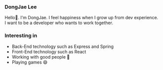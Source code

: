 ### DongJae Lee 

 Hello👋. I'm DongJae. I feel happiness when I grow up from dev experience. 
 I want to be a developer who wants to work together.

### Interesting in
* Back-End technology such as Express and Spring
* Front-End technology such as React
* Working with good people 👯
* Playing games 😄


<!--
**LouiMinister/LouiMinister** is a ✨ _special_ ✨ repository because its `README.md` (this file) appears on your GitHub profile.

Here are some ideas to get you started:

- 🔭 I’m currently working on ...
- 🌱 I’m currently learning ...
- 👯 I’m looking to collaborate on ...
- 🤔 I’m looking for help with ...
- 💬 Ask me about ...
- 📫 How to reach me: ...
- 😄 Pronouns: ...
- ⚡ Fun fact: ...
-->
